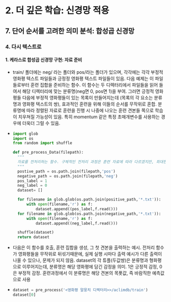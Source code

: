 # 2. 더 깊은 학습: 신경망 적용
## 7. 단어 순서를 고려한 의미 분석: 합성곱 신경망
### 4. 다시 텍스트로
#### 1. 케라스로 합성곱 신경망 구현: 자료 준비
- train/ 폴더에는 neg/ 라는 폴더와 pos/라는 폴더가 있으며, 각각에는 각각 부정적 영화평 텍스트 파일들과 긍정정 영화평 텍스트 파일들이 있음. 다음 예제는 이 파일들로부터 훈련 집합을 준비하는 함수. 이 함수는 두 디렉터리에서 파일들을 읽어 들여서 해당 디렉터리에 맞는 분류명(neg면 0, pos면 1)을 부여. 그러면 긍정적 영화평들 다음에 부정적 영화평들이 있는 목록이 만들어지는데 (목록의 각 요소는 분류명과 영화평 텍스트의 쌍), 효과적인 훈련을 위해 이들의 순서를 무작위로 혼합. 분류명에 따라 정렬된 자료로 훈련을 진행 시 나중에 나오는 훈련 견본들 쪽으로 학습이 치우쳐질 가능성이 있음. 특히 momentum 같은 특정 초매개변수를 사용하는 경우에 더욱더 그럴 수 있음.
- ```python
  import glob
  import os
  from random import shuffle

  def pre_process_Data(filepath):
    """
    자료를 전처리하는 함수. 구체적인 전처리 과정은 훈련 자료에 따라 다르겠지만, 최대한 일반적인 형태로 구현
    """
    postive_path = os.path.join(filepath,'pos')
    negative_path = os.path.join(filepath,'neg')
    pos_label = 1
    neg_label = 0
    dataset= []

    for filename in glob.glob(os.path.join(positive_path,'*.txt')):
        with open(filename,'r') as f:
            dataset.append((pos_label,f.read()))
    for filename in glob.glob(os.path.join(negative_path,'*.txt')):
        with open(filename,'r') as f:
            dataset.append((neg_label,f.read()))

    shuffle(dataset)
    return dataset
  ```
- 다음은 이 함수를 호출, 훈련 집합을 생성, 그 첫 견본을 출력하는 예시. 전처리 함수가 영화평들을 무작위로 뒤섞기때문에, 실제 실행 시마다 출력 예시가 다른 출력이 나올 수 있으나, 문제가 되지 않음. dataset의 각 튜플(두값쌍)은 분류명과 형화평으로 이루어지는데, 분류명은 해당 영화평에 담긴 감정을 의미. 1은 긍정적 감정, 0은 부정적 감정. 훈련과정에서 이 분류명은 해당 견본의 목푯값, 즉 바람직한 예측값으로 사용
- ```python
  dataset = pre_process('<영화평 말뭉치 디렉터리>>/aclimdb/train')
  dataset[0]
  ```
  